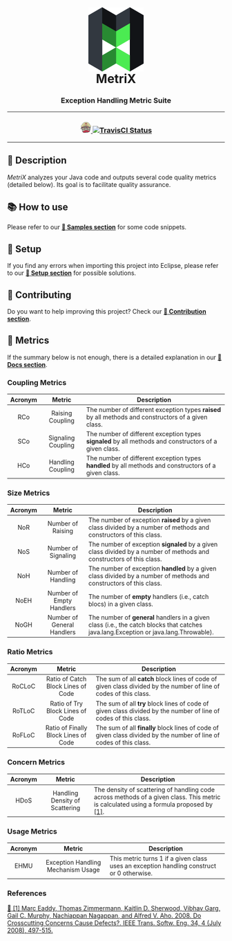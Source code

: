 <h1 name="metrix-home" align="center">
	<img align="center" src="https://raw.githubusercontent.com/FlavioFS/MetriX/master/img/metrix-logo.png">
	<br>
	MetriX
</h1>

<h3 align="center">
	Exception Handling Metric Suite
</h3>

---

<h3 align="center">
	<div style="display: inline-block">
		<a href="https://travis-ci.org/FlavioFS/MetriX">
			<img src="https://raw.githubusercontent.com/FlavioFS/MetriX/master/img/TravisCI-Mascot-1.png">
			<img src="https://travis-ci.org/FlavioFS/MetriX.svg?branch=master" alt="TravisCI Status">
		</a>
	</div>
</h3>

---

## :page_with_curl: Description
*MetriX* analyzes your Java code and outputs several code quality metrics (detailed below). Its goal is to facilitate quality assurance.

## :books: How to use
Please refer to our [**:book: Samples section**](https://github.com/FlavioFS/MetriX/tree/master/samples#metrix-samples) for some code snippets.

## :wrench: Setup
If you find any errors when importing this project into Eclipse, please refer to our [**:wrench: Setup section**](https://github.com/FlavioFS/MetriX/tree/master/setup#metrix-setup) for possible solutions.

## :triangular_flag_on_post: Contributing
Do you want to help improving this project? Check our [**:triangular_flag_on_post: Contribution section**](CONTRIBUTING.md).

## :triangular_ruler: Metrics
If the summary below is not enough, there is a detailed explanation in our [**:green_book: Docs section**](https://github.com/FlavioFS/MetriX/tree/master/docs#metrix-docs).

### Coupling Metrics 
| Acronym  | Metric        | Description |
| :------: | :-----------: | ----------- |
| RCo | Raising Coupling   | The number of different exception types **raised** by all methods and constructors of a given class.   |
| SCo | Signaling Coupling | The number of different exception types **signaled** by all methods and constructors of a given class. |
| HCo | Handling Coupling  | The number of different exception types **handled** by all methods and constructors of a given class. |

### Size Metrics
| Acronym  | Metric        | Description |
| :------: | :-----------: | ----------- |
| NoR | Number of Raising   | The number of exception **raised** by a given class divided by a number of methods and constructors of this class.   |
| NoS | Number of Signaling | The number of exception **signaled** by a given class divided by a number of methods and constructors of this class. |
| NoH | Number of Handling  | The number of exception **handled** by a given class divided by a number of methods and constructors of this class. |
| NoEH | Number of Empty Handlers  | The number of **empty** handlers (i.e., catch blocs) in a given class. |
| NoGH | Number of General Handlers  | The number of **general** handlers in a given class (i.e., the catch blocks that catches java.lang.Exception or java.lang.Throwable). |

### Ratio Metrics
| Acronym  | Metric        | Description |
| :------: | :-----------: | ----------- |
| RoCLoC | Ratio of Catch Block Lines of Code | The sum of all **catch** block lines of code of given class divided by the number of line of codes of this class. |
| RoTLoC | Ratio of Try Block Lines of Code | The sum of all **try** block lines of code of given class divided by the number of line of codes of this class. |
| RoFLoC | Ratio of Finally Block Lines of Code | The sum of all **finally** block lines of code of given class divided by the number of line of codes of this class. |

### Concern Metrics
| Acronym  | Metric        | Description |
| :------: | :-----------: | ----------- |
| HDoS | Handling Density of Scattering | The density of scattering of handling code across methods of a given class. This metric is calculated using a formula proposed by <a href="#ref1">[1]</a>. |

### Usage Metrics
| Acronym  | Metric        | Description |
| :------: | :-----------: | ----------- |
| EHMU | Exception Handling Mechanism Usage | This metric turns 1 if a given class uses an exception handling construct or 0 otherwise. |

### References
<a href="http://www.cs.columbia.edu/~eaddy/publications/tse.online.pdf" target="_blank" name="ref1">:link: [1] Marc Eaddy, Thomas Zimmermann, Kaitlin D. Sherwood, Vibhav Garg, Gail C. Murphy, Nachiappan Nagappan, and Alfred V. Aho. 2008. Do Crosscutting Concerns Cause Defects?. IEEE Trans. Softw. Eng. 34, 4 (July 2008), 497-515.</a>
